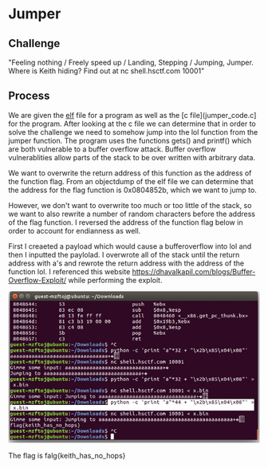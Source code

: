 # Jumper

## Challenge

"Feeling nothing / Freely speed up / Landing, Stepping / Jumping, Jumper. Where is Keith hiding? Find out at nc shell.hsctf.com 10001"

## Process

We are given the [elf](jumper_compilation) file for a program as well as the [c file](jumper_code.c] for the program. After looking at the c file we can determine that in order to solve the challenge we need to somehow jump into the lol function from the jumper function. The program uses the functions gets() and printf() which are both vulnerable to a buffer overflow attack. Buffer overflow vulnerablities allow parts of the stack to be over written with arbitrary data.

We want to overwrite the return address of this function as the address of the function flag. From an objectdump of the elf file we can determine that the address for the flag function is 0x0804852b, which we want to jump to. 

However, we don't want to overwrite too much or too little of the stack, so we want to also rewrite a number of random characters before the address of the flag function. I reversed the address of the function flag below in order to account for endianness as well.

First I creaeted a payload which would cause a bufferoverflow into lol and then I inputted the paylolad. I overwrote all of the stack until the return address with a's and rewrote the return address with the address of the function lol. I referenced this website https://dhavalkapil.com/blogs/Buffer-Overflow-Exploit/ while performing the exploit.

![Performing The Bufferoverflow Exploit](jumper.JPG)

The flag is falg{keith_has_no_hops}
